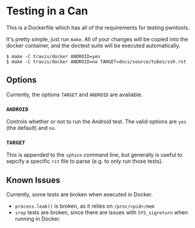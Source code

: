 # Testing in a Can

This is a Dockerfile which has all of the requirements for testing pwntools.

It's pretty simple, just run `make`.  All of your changes will be copied into the docker container, and the doctest suite will be executed automatically.

```shell
$ make -C travis/docker ANDROID=yes
$ make -C travis/docker ANDROID=no TARGET=docs/source/tubes/ssh.rst
```

## Options

Currently, the options `TARGET` and `ANDROID` are available.

### `ANDROID`

Controls whether or not to run the Android test.  The valid options are ``yes`` (the default) and ``no``.

### `TARGET`

This is appended to the `sphinx` command line, but generally is useful to sepcify a specific `rst` file to parse (e.g. to only run those tests).

## Known Issues

Currently, some tests are broken when executed in Docker.

- `process.leak()` is broken, as it relies on `/proc/<pid>/mem`
- `srop` tests are broken, since there are issues with `SYS_sigreturn` when running in Docker.
